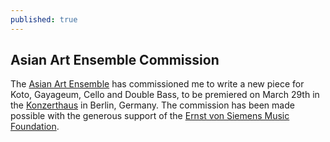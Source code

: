 ```yaml
---
published: true
---
```




## Asian Art Ensemble Commission


The [Asian Art Ensemble](http://www.asianart-ensemble.com/german/Startseite.html) has commissioned me to write a new piece for Koto, Gayageum, Cello and Double Bass, to be premiered on March 29th in the [Konzerthaus](http://en.konzerthaus.de/) in Berlin, Germany.  The commission has been made possible with the generous support of the [Ernst von Siemens Music Foundation](http://www.evs-musikstiftung.ch/en/index.html).
